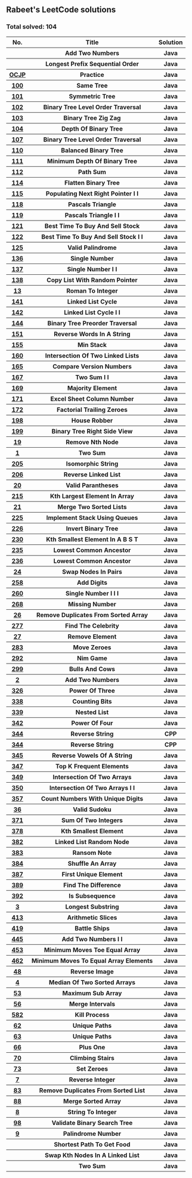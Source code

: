 <h2>Rabeet's LeetCode solutions</h2><h3>Total solved: 104</h3><center><table id ="leet"><tr><th>No.</th>  <th>Title</th>  <th>Solution</th></tr><tr><th><a href="src/LeetCode/AddTwoNumbers.java"></a></th><th> Add Two Numbers</th><th>Java</th></tr><tr><th><a href="src/LeetCode/LongestPrefixSequentialOrder.java"></a></th><th> Longest Prefix Sequential Order</th><th>Java</th></tr><tr><th><a href="src/LeetCode/OCJP_Practice.java">OCJP</a></th><th> Practice</th><th>Java</th></tr><tr><th><a href="src/LeetCode/Prob100_SameTree.java">100</a></th><th> Same Tree</th><th>Java</th></tr><tr><th><a href="src/LeetCode/Prob101_SymmetricTree.java">101</a></th><th> Symmetric Tree</th><th>Java</th></tr><tr><th><a href="src/LeetCode/Prob102_BinaryTreeLevelOrderTraversal.java">102</a></th><th> Binary Tree Level Order Traversal</th><th>Java</th></tr><tr><th><a href="src/LeetCode/Prob103_BinaryTreeZigZag.java">103</a></th><th> Binary Tree Zig Zag</th><th>Java</th></tr><tr><th><a href="src/LeetCode/Prob104_DepthOfBinaryTree.java">104</a></th><th> Depth Of Binary Tree</th><th>Java</th></tr><tr><th><a href="src/LeetCode/Prob107_BinaryTreeLevelOrderTraversal.java">107</a></th><th> Binary Tree Level Order Traversal</th><th>Java</th></tr><tr><th><a href="src/LeetCode/Prob110_BalancedBinaryTree.java">110</a></th><th> Balanced Binary Tree</th><th>Java</th></tr><tr><th><a href="src/LeetCode/Prob111_MinimumDepthOfBinaryTree.java">111</a></th><th> Minimum Depth Of Binary Tree</th><th>Java</th></tr><tr><th><a href="src/LeetCode/Prob112_PathSum.java">112</a></th><th> Path Sum</th><th>Java</th></tr><tr><th><a href="src/LeetCode/Prob114_FlattenBinaryTree.java">114</a></th><th> Flatten Binary Tree</th><th>Java</th></tr><tr><th><a href="src/LeetCode/Prob115_PopulatingNextRightPointerII.java">115</a></th><th> Populating Next Right Pointer I I</th><th>Java</th></tr><tr><th><a href="src/LeetCode/Prob118_PascalsTriangle.java">118</a></th><th> Pascals Triangle</th><th>Java</th></tr><tr><th><a href="src/LeetCode/Prob119_PascalsTriangleII.java">119</a></th><th> Pascals Triangle I I</th><th>Java</th></tr><tr><th><a href="src/LeetCode/Prob121_BestTimeToBuyAndSellStock.java">121</a></th><th> Best Time To Buy And Sell Stock</th><th>Java</th></tr><tr><th><a href="src/LeetCode/Prob122_BestTimeToBuyAndSellStockII.java">122</a></th><th> Best Time To Buy And Sell Stock I I</th><th>Java</th></tr><tr><th><a href="src/LeetCode/Prob125_ValidPalindrome.java">125</a></th><th> Valid Palindrome</th><th>Java</th></tr><tr><th><a href="src/LeetCode/Prob136_SingleNumber.java">136</a></th><th> Single Number</th><th>Java</th></tr><tr><th><a href="src/LeetCode/Prob137_SingleNumberII.java">137</a></th><th> Single Number I I</th><th>Java</th></tr><tr><th><a href="src/LeetCode/Prob138_CopyListWithRandomPointer.java">138</a></th><th> Copy List With Random Pointer</th><th>Java</th></tr><tr><th><a href="src/LeetCode/Prob13_RomanToInteger.java">13</a></th><th> Roman To Integer</th><th>Java</th></tr><tr><th><a href="src/LeetCode/Prob141_LinkedListCycle.java">141</a></th><th> Linked List Cycle</th><th>Java</th></tr><tr><th><a href="src/LeetCode/Prob142_LinkedListCycleII.java">142</a></th><th> Linked List Cycle I I</th><th>Java</th></tr><tr><th><a href="src/LeetCode/Prob144_BinaryTreePreorderTraversal.java">144</a></th><th> Binary Tree Preorder Traversal</th><th>Java</th></tr><tr><th><a href="src/LeetCode/Prob151_ReverseWordsInAString.java">151</a></th><th> Reverse Words In A String</th><th>Java</th></tr><tr><th><a href="src/LeetCode/Prob155_MinStack.java">155</a></th><th> Min Stack</th><th>Java</th></tr><tr><th><a href="src/LeetCode/Prob160_IntersectionOfTwoLinkedLists.java">160</a></th><th> Intersection Of Two Linked Lists</th><th>Java</th></tr><tr><th><a href="src/LeetCode/Prob165_CompareVersionNumbers.java">165</a></th><th> Compare Version Numbers</th><th>Java</th></tr><tr><th><a href="src/LeetCode/Prob167_TwoSumII.java">167</a></th><th> Two Sum I I</th><th>Java</th></tr><tr><th><a href="src/LeetCode/Prob169_MajorityElement.java">169</a></th><th> Majority Element</th><th>Java</th></tr><tr><th><a href="src/LeetCode/Prob171_ExcelSheetColumnNumber.java">171</a></th><th> Excel Sheet Column Number</th><th>Java</th></tr><tr><th><a href="src/LeetCode/Prob172_FactorialTrailingZeroes.java">172</a></th><th> Factorial Trailing Zeroes</th><th>Java</th></tr><tr><th><a href="src/LeetCode/Prob198_HouseRobber.java">198</a></th><th> House Robber</th><th>Java</th></tr><tr><th><a href="src/LeetCode/Prob199_BinaryTreeRightSideView.java">199</a></th><th> Binary Tree Right Side View</th><th>Java</th></tr><tr><th><a href="src/LeetCode/Prob19_RemoveNthNode.java">19</a></th><th> Remove Nth Node</th><th>Java</th></tr><tr><th><a href="src/LeetCode/Prob1_TwoSum.java">1</a></th><th> Two Sum</th><th>Java</th></tr><tr><th><a href="src/LeetCode/Prob205_IsomorphicString.java">205</a></th><th> Isomorphic String</th><th>Java</th></tr><tr><th><a href="src/LeetCode/Prob206_ReverseLinkedList.java">206</a></th><th> Reverse Linked List</th><th>Java</th></tr><tr><th><a href="src/LeetCode/Prob20_ValidParantheses.java">20</a></th><th> Valid Parantheses</th><th>Java</th></tr><tr><th><a href="src/LeetCode/Prob215_KthLargestElementInArray.java">215</a></th><th> Kth Largest Element In Array</th><th>Java</th></tr><tr><th><a href="src/LeetCode/Prob21_MergeTwoSortedLists.java">21</a></th><th> Merge Two Sorted Lists</th><th>Java</th></tr><tr><th><a href="src/LeetCode/Prob225_ImplementStackUsingQueues.java">225</a></th><th> Implement Stack Using Queues</th><th>Java</th></tr><tr><th><a href="src/LeetCode/Prob226_InvertBinaryTree.java">226</a></th><th> Invert Binary Tree</th><th>Java</th></tr><tr><th><a href="src/LeetCode/Prob230_KthSmallestElementInABST.java">230</a></th><th> Kth Smallest Element In A B S T</th><th>Java</th></tr><tr><th><a href="src/LeetCode/Prob235_LowestCommonAncestor.java">235</a></th><th> Lowest Common Ancestor</th><th>Java</th></tr><tr><th><a href="src/LeetCode/Prob236_LowestCommonAncestor.java">236</a></th><th> Lowest Common Ancestor</th><th>Java</th></tr><tr><th><a href="src/LeetCode/Prob24_SwapNodesInPairs.java">24</a></th><th> Swap Nodes In Pairs</th><th>Java</th></tr><tr><th><a href="src/LeetCode/Prob258_AddDigits.java">258</a></th><th> Add Digits</th><th>Java</th></tr><tr><th><a href="src/LeetCode/Prob260_SingleNumberIII.java">260</a></th><th> Single Number I I I</th><th>Java</th></tr><tr><th><a href="src/LeetCode/Prob268_MissingNumber.java">268</a></th><th> Missing Number</th><th>Java</th></tr><tr><th><a href="src/LeetCode/Prob26_RemoveDuplicatesFromSortedArray.java">26</a></th><th> Remove Duplicates From Sorted Array</th><th>Java</th></tr><tr><th><a href="src/LeetCode/Prob277_FindTheCelebrity.java">277</a></th><th> Find The Celebrity</th><th>Java</th></tr><tr><th><a href="src/LeetCode/Prob27_RemoveElement.java">27</a></th><th> Remove Element</th><th>Java</th></tr><tr><th><a href="src/LeetCode/Prob283_MoveZeroes.java">283</a></th><th> Move Zeroes</th><th>Java</th></tr><tr><th><a href="src/LeetCode/Prob292_NimGame.java">292</a></th><th> Nim Game</th><th>Java</th></tr><tr><th><a href="src/LeetCode/Prob299_BullsAndCows.java">299</a></th><th> Bulls And Cows</th><th>Java</th></tr><tr><th><a href="src/LeetCode/Prob2_AddTwoNumbers.java">2</a></th><th> Add Two Numbers</th><th>Java</th></tr><tr><th><a href="src/LeetCode/Prob326_PowerOfThree.java">326</a></th><th> Power Of Three</th><th>Java</th></tr><tr><th><a href="src/LeetCode/Prob338_CountingBits.java">338</a></th><th> Counting Bits</th><th>Java</th></tr><tr><th><a href="src/LeetCode/Prob339_NestedList.java">339</a></th><th> Nested List</th><th>Java</th></tr><tr><th><a href="src/LeetCode/Prob342_PowerOfFour.java">342</a></th><th> Power Of Four</th><th>Java</th></tr><tr><th><a href="src/LeetCode/Prob344_ReverseString.cpp">344</a></th><th> Reverse String</th><th>CPP</th></tr><tr><th><a href="src/LeetCode/Prob344_ReverseString.java">344</a></th><th> Reverse String</th><th>CPP</th></tr><tr><th><a href="src/LeetCode/Prob345_ReverseVowelsOfAString.java">345</a></th><th> Reverse Vowels Of A String</th><th>Java</th></tr><tr><th><a href="src/LeetCode/Prob347_TopKFrequentElements.java">347</a></th><th> Top K Frequent Elements</th><th>Java</th></tr><tr><th><a href="src/LeetCode/Prob349_IntersectionOfTwoArrays.java">349</a></th><th> Intersection Of Two Arrays</th><th>Java</th></tr><tr><th><a href="src/LeetCode/Prob350_IntersectionOfTwoArraysII.java">350</a></th><th> Intersection Of Two Arrays I I</th><th>Java</th></tr><tr><th><a href="src/LeetCode/Prob357_CountNumbersWithUniqueDigits.java">357</a></th><th> Count Numbers With Unique Digits</th><th>Java</th></tr><tr><th><a href="src/LeetCode/Prob36_ValidSudoku.java">36</a></th><th> Valid Sudoku</th><th>Java</th></tr><tr><th><a href="src/LeetCode/Prob371_SumOfTwoIntegers.java">371</a></th><th> Sum Of Two Integers</th><th>Java</th></tr><tr><th><a href="src/LeetCode/Prob378_KthSmallestElement.java">378</a></th><th> Kth Smallest Element</th><th>Java</th></tr><tr><th><a href="src/LeetCode/Prob382_LinkedListRandomNode.java">382</a></th><th> Linked List Random Node</th><th>Java</th></tr><tr><th><a href="src/LeetCode/Prob383_RansomNote.java">383</a></th><th> Ransom Note</th><th>Java</th></tr><tr><th><a href="src/LeetCode/Prob384_ShuffleAnArray.java">384</a></th><th> Shuffle An Array</th><th>Java</th></tr><tr><th><a href="src/LeetCode/Prob387_FirstUniqueElement.java">387</a></th><th> First Unique Element</th><th>Java</th></tr><tr><th><a href="src/LeetCode/Prob389_FindTheDifference.java">389</a></th><th> Find The Difference</th><th>Java</th></tr><tr><th><a href="src/LeetCode/Prob392_IsSubsequence.java">392</a></th><th> Is Subsequence</th><th>Java</th></tr><tr><th><a href="src/LeetCode/Prob3_LongestSubstring.java">3</a></th><th> Longest Substring</th><th>Java</th></tr><tr><th><a href="src/LeetCode/Prob413_ArithmeticSlices.java">413</a></th><th> Arithmetic Slices</th><th>Java</th></tr><tr><th><a href="src/LeetCode/Prob419_BattleShips.java">419</a></th><th> Battle Ships</th><th>Java</th></tr><tr><th><a href="src/LeetCode/Prob445_AddTwoNumbersII.java">445</a></th><th> Add Two Numbers I I</th><th>Java</th></tr><tr><th><a href="src/LeetCode/Prob453_MinimumMovesToeEqualArray.java">453</a></th><th> Minimum Moves Toe Equal Array</th><th>Java</th></tr><tr><th><a href="src/LeetCode/Prob462_MinimumMovesToEqualArrayElements.java">462</a></th><th> Minimum Moves To Equal Array Elements</th><th>Java</th></tr><tr><th><a href="src/LeetCode/Prob48_ReverseImage.java">48</a></th><th> Reverse Image</th><th>Java</th></tr><tr><th><a href="src/LeetCode/Prob4_MedianOfTwoSortedArrays.java">4</a></th><th> Median Of Two Sorted Arrays</th><th>Java</th></tr><tr><th><a href="src/LeetCode/Prob53_MaximumSubArray.java">53</a></th><th> Maximum Sub Array</th><th>Java</th></tr><tr><th><a href="src/LeetCode/Prob56_MergeIntervals.java">56</a></th><th> Merge Intervals</th><th>Java</th></tr><tr><th><a href="src/LeetCode/Prob582_KillProcess.java">582</a></th><th> Kill Process</th><th>Java</th></tr><tr><th><a href="src/LeetCode/Prob62_UniquePaths.java">62</a></th><th> Unique Paths</th><th>Java</th></tr><tr><th><a href="src/LeetCode/Prob63_UniquePaths.java">63</a></th><th> Unique Paths</th><th>Java</th></tr><tr><th><a href="src/LeetCode/Prob66_PlusOne.java">66</a></th><th> Plus One</th><th>Java</th></tr><tr><th><a href="src/LeetCode/Prob70_ClimbingStairs.java">70</a></th><th> Climbing Stairs</th><th>Java</th></tr><tr><th><a href="src/LeetCode/Prob73_SetZeroes.java">73</a></th><th> Set Zeroes</th><th>Java</th></tr><tr><th><a href="src/LeetCode/Prob7_ReverseInteger.java">7</a></th><th> Reverse Integer</th><th>Java</th></tr><tr><th><a href="src/LeetCode/Prob83_RemoveDuplicatesFromSortedList.java">83</a></th><th> Remove Duplicates From Sorted List</th><th>Java</th></tr><tr><th><a href="src/LeetCode/Prob88_MergeSortedArray.java">88</a></th><th> Merge Sorted Array</th><th>Java</th></tr><tr><th><a href="src/LeetCode/Prob8_StringToInteger.java">8</a></th><th> String To Integer</th><th>Java</th></tr><tr><th><a href="src/LeetCode/Prob98_ValidateBinarySearchTree.java">98</a></th><th> Validate Binary Search Tree</th><th>Java</th></tr><tr><th><a href="src/LeetCode/Prob9_PalindromeNumber.java">9</a></th><th> Palindrome Number</th><th>Java</th></tr><tr><th><a href="src/LeetCode/ShortestPathToGetFood.java"></a></th><th> Shortest Path To Get Food</th><th>Java</th></tr><tr><th><a href="src/LeetCode/SwapKthNodesInALinkedList.java"></a></th><th> Swap Kth Nodes In A Linked List</th><th>Java</th></tr><tr><th><a href="src/LeetCode/TwoSum.java"></a></th><th> Two Sum</th><th>Java</th></tr></table></center>